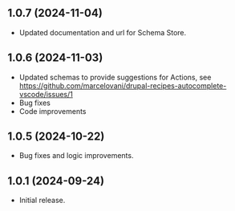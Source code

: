 ## 1.0.7 (2024-11-04)

- Updated documentation and url for Schema Store.

## 1.0.6 (2024-11-03)

 - Updated schemas to provide suggestions for Actions, see https://github.com/marcelovani/drupal-recipes-autocomplete-vscode/issues/1
 - Bug fixes
 - Code improvements

## 1.0.5 (2024-10-22)

- Bug fixes and logic improvements.

## 1.0.1 (2024-09-24)

- Initial release.
